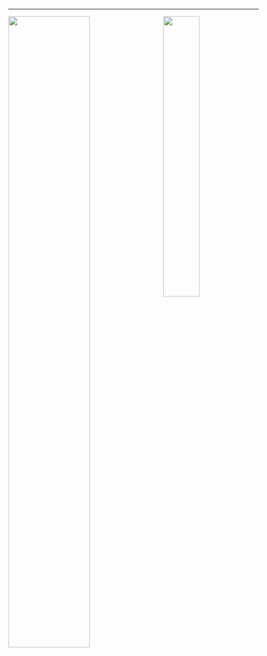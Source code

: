 <hr>

<img align="left" width="57%" src="https://github-readme-stats.vercel.app/api?username=rohde01&disable_animations=true&count_private=true&show_icons=true&include_all_commits=true&hide_rank=true&hide_border=true&hide_title=true&icon_color=402f65&title_color=402f65&bg_color=00000000"> 

<img align="right" width="38%" src="https://github-readme-stats.vercel.app/api/top-langs/?username=rohde01&hide=jupyter%20notebook,tex,css&hide_border=true&hide_title=true&text_color=434d58&bg_color=00000000&langs_count=10&layout=compact">
